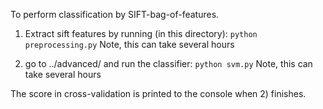 To perform classification by SIFT-bag-of-features.

1) Extract sift features by running (in this directory):
	`python preprocessing.py`
	Note, this can take several hours

2) go to ../advanced/ and run the classifier:
	`python svm.py`
	Note, this can take several hours

The score in cross-validation is printed to the console when 2) finishes.
